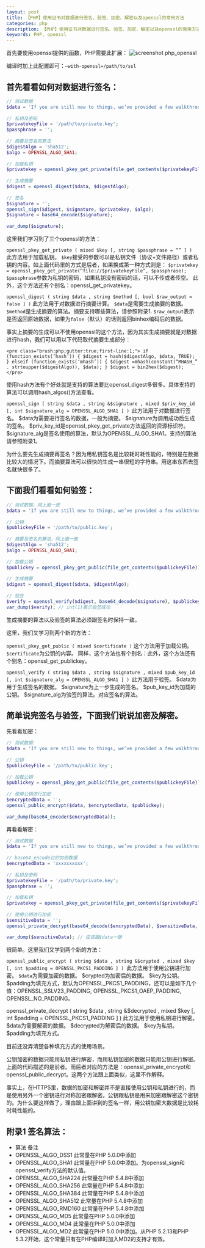 ```yaml
---
layout: post
title: 【PHP】使用证书对数据进行签名、验签、加密、解密以及openssl的常用方法
categories: php
description: 【PHP】使用证书对数据进行签名、验签、加密、解密以及openssl的常用方法
keywords: PHP, openssl
---
```


首先要使用openssl提供的函数，PHP需要此扩展：
![screenshot php_openssl](https://hufangfang1.github.io/assets/images/screenshots/php_openssl.png)

编译时加上此配置即可：`–with-openssl=/path/to/ssl`

## 首先看看如何对数据进行签名：

```php
// 测试数据
$data = 'If you are still new to things, we’ve provided a few walkthroughs to get you started.';
 
// 私钥及密码
$privatekeyFile = '/path/to/private.key';
$passphrase = '';
 
// 摘要及签名的算法
$digestAlgo = 'sha512';
$algo = OPENSSL_ALGO_SHA1;
 
// 加载私钥
$privatekey = openssl_pkey_get_private(file_get_contents($privatekeyFile), $passphrase);
 
// 生成摘要
$digest = openssl_digest($data, $digestAlgo);
 
// 签名
$signature = '';
openssl_sign($digest, $signature, $privatekey, $algo);
$signature = base64_encode($signature);
 
var_dump($signature);
```
这里我们学习到了三个openssl的方法：

`openssl_pkey_get_private ( mixed $key [, string $passphrase = “” ] )` 此方法用于加载私钥。
`$key`接受的参数可以是私钥文件（协议+文件路径）或者私钥的内容。如上面代码里的方式是后者，如果换成第一种方式则是：
`$privatekey = openssl_pkey_get_private(“file://$privatekeyFile”, $passphrase);`
`$passphrase`参数为私钥的密码，如果私钥没有密码的话，可以不传或者传空。 此外，这个方法还有个别名：openssl_get_privatekey。

`openssl_digest ( string $data , string $method [, bool $raw_output = false ] )` 此方法用于对数据进行摘要计算。
`$data`是需要生成摘要的数据。
`$method`是生成摘要的算法。摘要支持哪些算法，请参照附录1.
`$raw_output`表示是否返回原始数据，如果为`false`（默认）的话则返回binhex编码后的数据。

事实上摘要的生成可以不使用openssl的这个方法，因为其实生成摘要就是对数据进行hash，我们可以用以下代码取代摘要生成部分：
``` 
<pre class="brush:php;gutter:true;first-line:1;"> if (function_exists(‘hash’)) { $digest = hash($digestAlgo, $data, TRUE); } elseif (function_exists(‘mhash’)) { $digest =mhash(constant(“MHASH_” . strtoupper($digestAlgo)), $data); } $digest = bin2hex($digest); </pre> 
```
使用hash方法有个好处就是支持的算法要比openssl_digest多很多。具体支持的算法可以调用hash_algos()方法查看。

`openssl_sign ( string $data , string &$signature , mixed $priv_key_id [, int $signature_alg = OPENSSL_ALGO_SHA1 ] ) `此方法用于对数据进行签名。 $data为需要进行签名的数据，一般为摘要。 $signature为调用成功后生成的签名。 $priv_key_id是openssl_pkey_get_private方法返回的资源标识符。 $signature_alg是签名使用的算法，默认为OPENSSL_ALGO_SHA1。支持的算法请参照附录1。

为什么要先生成摘要再签名？因为用私钥签名是比较耗时耗性能的，特别是在数据比较大的情况下。而摘要算法可以很快的生成一串很短的字符串。用这串东西去签名就快很多了。

## 下面我们看看如何验签：

```php
// 测试数据，同上面一致
$data = 'If you are still new to things, we’ve provided a few walkthroughs to get you started.';
 
// 公钥
$publickeyFile = '/path/to/public.key';
 
// 摘要及签名的算法，同上面一致
$digestAlgo = 'sha512';
$algo = OPENSSL_ALGO_SHA1;
 
// 加载公钥
$publickey = openssl_pkey_get_public(file_get_contents($publickeyFile));
 
// 生成摘要
$digest = openssl_digest($data, $digestAlgo);
 
// 验签
$verify = openssl_verify($digest, base64_decode($signature), $publickey, $algo);
var_dump($verify); // int(1)表示验签成功
```
生成摘要的算法以及验签的算法必须跟签名时保持一致。

这里，我们又学习到两个新的方法：

`openssl_pkey_get_public ( mixed $certificate )` 这个方法用于加载公钥。
`$certificate`为公钥的内容。 同样，这个方法也有个别名：此外，这个方法还有个别名：openssl_get_publickey。

`openssl_verify ( string $data , string $signature , mixed $pub_key_id [, int $signature_alg = OPENSSL_ALGO_SHA1 ] ) `此方法用于验签。 $data为用于生成签名的数据。 $signature为上一步生成的签名。 $pub_key_id为加载的公钥。 $signature_alg为验签的算法。对应签名的算法。

## 简单说完签名与验签，下面我们说说加密及解密。

先看看加密：
```php
// 测试数据
$data = 'If you are still new to things, we’ve provided a few walkthroughs to get you started.';
 
// 公钥
$publickeyFile = '/path/to/public.key';
 
// 加载公钥
$publickey = openssl_pkey_get_public(file_get_contents($publickeyFile));
 
// 使用公钥进行加密
$encryptedData = '';
openssl_public_encrypt($data, $encryptedData, $publickey);
 
var_dump(base64_encode($encryptedData));
```
再看看解密：
```php
// 测试数据
$data = 'If you are still new to things, we’ve provided a few walkthroughs to get you started.';
 
// base64_encode过的加密数据
$encryptedData = 'xxxxxxxxxx';
 
// 私钥及密码
$privatekeyFile = '/path/to/private.key';
$passphrase = '';
 
// 加载私钥
$privatekey = openssl_pkey_get_private(file_get_contents($privatekeyFile), $passphrase);
 
// 使用公钥进行加密
$sensitiveData = '';
openssl_private_decrypt(base64_decode($encryptedData), $sensitiveData, $privatekey);
 
var_dump($sensitiveData); // 应该跟$data一致
```
很简单。这里我们又学到两个新的方法：

`openssl_public_encrypt ( string $data , string &$crypted , mixed $key [, int $padding = OPENSSL_PKCS1_PADDING ] ) `此方法用于使用公钥进行加密。
`$data`为需要加密的数据。
$crypted为加密后的数据。
$key为公钥。
$padding为填充方式，默认为OPENSSL_PKCS1_PADDING，还可以是如下几个值：OPENSSL_SSLV23_PADDING, OPENSSL_PKCS1_OAEP_PADDING, OPENSSL_NO_PADDING。

openssl_private_decrypt ( string $data , string &$decrypted , mixed $key [, int $padding = OPENSSL_PKCS1_PADDING ] ) 此方法用于使用私钥进行解密。
$data为需要解密的数据。
$decrypted为解密后的数据。
$key为私钥。
$padding为填充方式。

目前还没弄清楚各种填充方式的使用场景。

公钥加密的数据只能用私钥进行解密，而用私钥加密的数据只能用公钥进行解密。上面的代码描述的是前者。而后者对应的方法是：openssl_private_encrypt和openssl_public_decrypt。这两个方法跟上面类似，这里不作解释。

事实上，在HTTPS里，数据的加密和解密并不是直接使用公钥和私钥进行的，而是使用另外一个密钥进行对称加密跟解密。公钥跟私钥是用来加密跟解密这个密钥的。为什么要这样做了，理由跟上面讲到的签名一样，用公钥加密大数据是比较耗时耗性能的。

## 附录1 签名算法：

* 算法	                   备注
* OPENSSL_ALGO_DSS1	此常量在PHP 5.0.0中添加
* OPENSSL_ALGO_SHA1	此常量在PHP 5.0.0中添加。为openssl_sign和openssl_verify方法的默认值。
* OPENSSL_ALGO_SHA224	此常量在PHP 5.4.8中添加
* OPENSSL_ALGO_SHA256	此常量在PHP 5.4.8中添加
* OPENSSL_ALGO_SHA384	此常量在PHP 5.4.8中添加
* OPENSSL_ALGO_SHA512	此常量在PHP 5.4.8中添加
* OPENSSL_ALGO_RMD160	此常量在PHP 5.4.8中添加
* OPENSSL_ALGO_MD5	此常量在PHP 5.0.0中添加
* OPENSSL_ALGO_MD4	此常量在PHP 5.0.0中添加
* OPENSSL_ALGO_MD2	此常量在PHP 5.0.0中添加。从PHP 5.2.13和PHP 5.3.2开始，这个常量只有在PHP编译时加入MD2的支持才有效。



